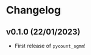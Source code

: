 # Changelog

<!--next-version-placeholder-->

## v0.1.0 (22/01/2023)

- First release of `pycount_sgmm`!